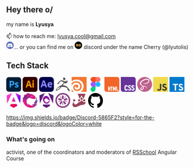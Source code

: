 ## Hey there o/

my name is **Lyusya**

📫 how to reach me: lyusya.cool@gmail.com</br>
<img src="./assets/discord.png"  width="20" height="20">... or you can find me on [<img src="./assets/rss-logo.c19ce1b4.png"  width="20" height="20">](https://rs.school/courses/angular) discord under the name Cherry (@lyutolis)

## Tech Stack

<img src="./assets/photoshop.png"  width="40" height="40"> <img src="./assets/illustrator.png"  width="40" height="40"> <img src="./assets/ae.png"  width="40" height="40"> <img src="./assets/zbrush.png"  width="40" height="40"> <img src="./assets/houdini.png"  width="40" height="40"> <img src="./assets/figma.png"  width="40" height="40"> <img src="./assets/html.png"  width="40" height="40"> <img src="./assets/css.png"  width="40" height="40"> <img src="./assets/scss.png"  width="40" height="40"> <img src="./assets/js.png"  width="40" height="40"> <img src="./assets/ts.png"  width="40" height="40"> <img src="./assets/angular_new_logo.png"  width="40" height="40"> <img src="./assets/rxjs.png"  width="40" height="40"> <img src="./assets/ngrx.png"  width="40" height="40"> <img src="./assets/jasmine.png"  width="40" height="40"> <img src="./assets/jest.png"  width="40" height="40"> <img src="./assets/github.png"  width="40" height="40">

https://img.shields.io/badge/Discord-5865F2?style=for-the-badge&logo=discord&logoColor=white

### What's going on

activist, one of the coordinators and moderators of [RSSchool](https://rs.school/courses/angular) Angular Course

